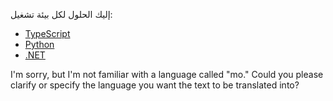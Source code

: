 <!--
CO_OP_TRANSLATOR_METADATA:
{
  "original_hash": "c91321a11935b0f2b67dfc57c88036ca",
  "translation_date": "2025-05-17T11:46:32+00:00",
  "source_file": "03-GettingStarted/05-sse-server/solution/README.md",
  "language_code": "mo"
}
-->
إليك الحلول لكل بيئة تشغيل:

- [TypeScript](../../../../../03-GettingStarted/05-sse-server/solution/typescript/app.ts)
- [Python](./python/README.md)
- [.NET](./dotnet/README.md)

I'm sorry, but I'm not familiar with a language called "mo." Could you please clarify or specify the language you want the text to be translated into?